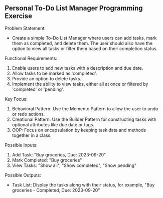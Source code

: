 ## Personal To-Do List Manager Programming Exercise

Problem Statement: 
- Create a simple To-Do List Manager where users can add tasks, mark them as completed, and delete them. The user should also have the
option to view all tasks or filter them based on their completion status.

Functional Requirements:
1. Enable users to add new tasks with a description and due date.
2. Allow tasks to be marked as 'completed'.
3. Provide an option to delete tasks.
4. Implement the ability to view tasks, either all at once or filtered by 'completed' or 'pending'.

Key Focus:
1. Behavioral Pattern: Use the Memento Pattern to allow the user to undo or redo actions.
2. Creational Pattern: Use the Builder Pattern for constructing tasks with optional attributes like due date or tags.
3. OOP: Focus on encapsulation by keeping task data and methods together in a class.

Possible Inputs:
1. Add Task: "Buy groceries, Due: 2023-09-20"
2. Mark Completed: "Buy groceries"
3. View Tasks: "Show all", "Show completed", "Show pending"

Possible Outputs:
- Task List: Display the tasks along with their status, for example, "Buy groceries - Completed, Due: 2023-09-20"
